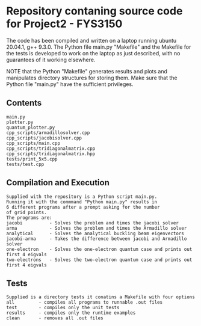 # Repository contaning source code for Project2 - FYS3150

The code has been compiled and written on a laptop running
ubuntu 20.04.1, g++ 9.3.0. The Python file main.py "Makefile" and the
Makefile for the tests is developed to work on the laptop
as just described, with no guarantees of it working elsewhere.

NOTE that the Python "Makefile" generates results and plots and
manipulates directory structures for storing them. Make sure
that the Python file "main.py" have the sufficient privileges.

## Contents
    main.py
    plotter.py
    quantum_plotter.py
    cpp_scripts/armadillosolver.cpp
    cpp_scripts/jacobisolver.cpp
    cpp_scripts/main.cpp
    cpp_scripts/tridiagonalmatrix.cpp
    cpp_scripts/tridiagonalmatrix.hpp
    tests/print_5x5.cpp
    tests/test.cpp

## Compilation and Execution
    Supplied with the repository is a Python script main.py.
    Running it with the commmand "Python main.py" results in
    6 different programs after a prompt asking for the number
    of grid points.
    The programs are:
    jacobi          - Solves the problem and times the jacobi solver
    arma            - Solves the problem and times the Armadillo solver
    analytical      - Solves the analytical buckling beam eigenvectors
    jacobi-arma     - Takes the difference between jacobi and Armadillo solver
    one-electron    - Solves the one-electron quantum case and prints out first 4 eigvals
    two-electrons   - Solves the two-electron quantum case and prints out first 4 eigvals

## Tests
    Supplied is a directory tests it conatins a Makefile with four options
    all         - compiles all programs to runnable .out files
    test        - compiles only the unit tests
    results     - compiles only the runtime examples
    clean       - removes all .out files

